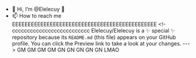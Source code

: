 - 👋 Hi, I’m @Elelecuy
  👀
- 📫 How to reach me EEEEEEEEEEEEEEEEEEEEEEEEEEEEEEEEEEEEEEEEEEEEEE
<!-cccccccccccccccccccccccccc
Elelecuy/Elelecuy is a ✨ special ✨ repository because its `README.md` (this file) appears on your GitHub profile.
You can click the Preview link to take a look at your changes.
--->
GM GM GM GM
GN GN GN GN GN
LMAO
